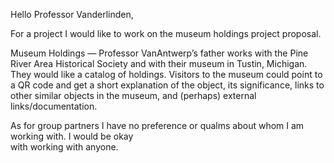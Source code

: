 Hello Professor Vanderlinden,

For a project I would like to work on the museum holdings project proposal.

Museum Holdings — Professor VanAntwerp’s father works with the Pine River Area Historical Society 
and with their museum in Tustin, Michigan. They would like a catalog of holdings. Visitors to the 
museum could point to a QR code and get a short explanation of the object, its significance, links 
to other similar objects in the museum, and (perhaps) external links/documentation.

As for group partners I have no preference or qualms about whom I am working with. I would be okay	
with working with anyone.